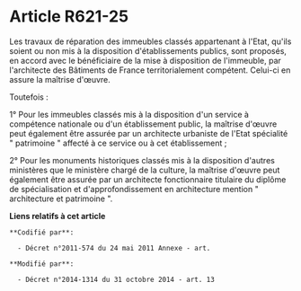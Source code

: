 # Article R621-25

Les travaux de réparation des immeubles classés appartenant à l'Etat, qu'ils soient ou non mis à la disposition
d'établissements publics, sont proposés, en accord avec le bénéficiaire de la mise à disposition de l'immeuble, par
l'architecte des Bâtiments de France territorialement compétent. Celui-ci en assure la maîtrise d'œuvre. 

Toutefois : 

1° Pour les immeubles classés mis à la disposition d'un service à compétence nationale ou d'un établissement public, la
maîtrise d'œuvre peut également être assurée par un architecte urbaniste de l'Etat spécialité " patrimoine " affecté à ce
service ou à cet établissement ;

2° Pour les monuments historiques classés mis à la disposition d'autres ministères que le ministère chargé de la culture, la
maîtrise d'œuvre peut également être assurée par un architecte fonctionnaire titulaire du diplôme de spécialisation et
d'approfondissement en architecture mention " architecture et patrimoine ".

**Liens relatifs à cet article**

	**Codifié par**:

	  - Décret n°2011-574 du 24 mai 2011 Annexe - art.

	**Modifié par**:

	  - Décret n°2014-1314 du 31 octobre 2014 - art. 13
